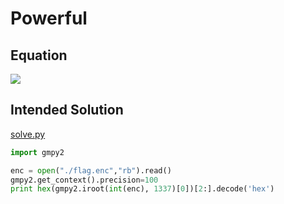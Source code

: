 # Powerful #

## Equation ##
![](https://github.com/catpawn/ctf-question-created/tree/master/2018/Powerful/eq.png)


## Intended Solution ##
[solve.py](https://github.com/catpawn/ctf-question-created/tree/master/2018/Powerful/solve.py)
```python
import gmpy2

enc = open("./flag.enc","rb").read()
gmpy2.get_context().precision=100
print hex(gmpy2.iroot(int(enc), 1337)[0])[2:].decode('hex')
```